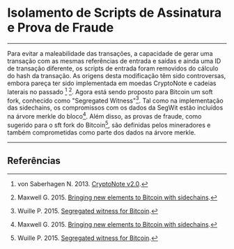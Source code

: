 # Isolamento de Scripts de Assinatura e Prova de Fraude

---

Para evitar a maleabilidade das transações, a capacidade de gerar uma transação com as mesmas referências de entrada e saídas e ainda uma ID de transação diferente, os scripts de entrada foram removidos do cálculo do hash da transação. As origens desta modificação têm sido controversas, embora pareça ter sido implementada em moedas CryptoNote e cadeias laterais no passado [^ 1] [^ 2]. Agora está sendo proposto para Bitcoin um soft fork, conhecido como "Segregated Witness"[^3]. Tal como na implementação das sidechains, os compromissos com os dados da SegWit estão incluídos na árvore merkle do bloco[^2]. Além disso, as provas de fraude, como sugerido para o sft fork do Bitcoin[^3], são definidas pelos mineradores e também comprometidas como parte dos dados na árvore merkle.

---

## <i class="fa fa-book"></i>Referências

[^1]: von Saberhagen N. 2013. [CryptoNote v2.0](https://decred.org/research/saberhagen2013.pdf).
[^2]: Maxwell G. 2015. [Bringing new elements to Bitcoin with sidechains](https://decred.org/research/maxwell2015.pdf).
[^3]: Wuille P. 2015. [Segregated witness for Bitcoin](https://prezi.com/lyghixkrguao/segregated-witness-and-deploying-it-for-bitcoin/).
